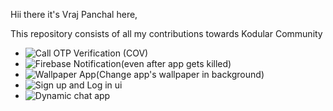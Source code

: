 Hii there it's Vraj Panchal here,

This repository consists of all my contributions towards Kodular Community

* ![Call OTP Verification (COV)](https://github.com/vrajpanchal2309/Kodular/tree/main/Call%20OTP%20Verification%20(COV))
* ![Firebase Notification(even after app gets killed)](https://github.com/vrajpanchal2309/Kodular/tree/main/Firebase%20Notification(even%20after%20app%20gets%20killed))
* ![Wallpaper App(Change app's wallpaper in background)](https://github.com/vrajpanchal2309/Kodular/tree/main/Wallpaper%20App(Change%20app's%20wallpaper%20in%20background))
* ![Sign up and Log in ui](https://github.com/vrajpanchal2309/Kodular/tree/main/Sign%20up%20and%20Log%20in%20ui)
* ![Dynamic chat app](https://github.com/vrajpanchal2309/Kodular/tree/main/Dynamic%20chat%20app)
